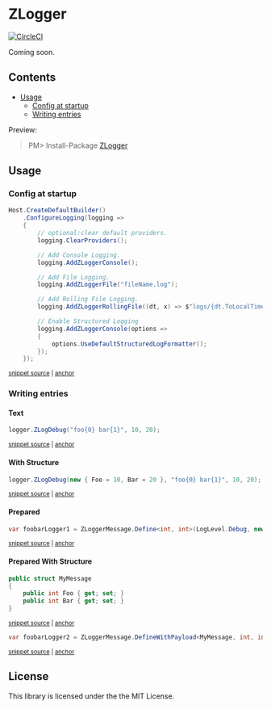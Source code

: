 <!--
GENERATED FILE - DO NOT EDIT
This file was generated by [MarkdownSnippets](https://github.com/SimonCropp/MarkdownSnippets).
Source File: /README.source.md
To change this file edit the source file and then run MarkdownSnippets.
-->

ZLogger
===
[![CircleCI](https://circleci.com/gh/Cysharp/ZLogger.svg?style=svg)](https://circleci.com/gh/Cysharp/ZLogger)

Coming soon.

<!-- toc -->
## Contents

  * [Usage](#usage)
    * [Config at startup](#config-at-startup)
    * [Writing entries](#writing-entries)<!-- endtoc -->

Preview:

> PM> Install-Package [ZLogger](https://www.nuget.org/packages/ZLogger)


## Usage


### Config at startup

<!-- snippet: startup -->
<a id='snippet-startup'/></a>
```cs
Host.CreateDefaultBuilder()
    .ConfigureLogging(logging =>
    {
        // optional:clear default providers.
        logging.ClearProviders();

        // Add Console Logging.
        logging.AddZLoggerConsole();

        // Add File Logging.
        logging.AddZLoggerFile("fileName.log");

        // Add Rolling File Logging.
        logging.AddZLoggerRollingFile((dt, x) => $"logs/{dt.ToLocalTime():yyyy-MM-dd}_{x:000}.log", x => x.ToLocalTime().Date, 1024 * 1024);

        // Enable Structured Logging
        logging.AddZLoggerConsole(options =>
        {
            options.UseDefaultStructuredLogFormatter();
        });
    });
```
<sup><a href='/tests/ZLogger.Tests/Snippets.cs#L11-L33' title='File snippet `startup` was extracted from'>snippet source</a> | <a href='#snippet-startup' title='Navigate to start of snippet `startup`'>anchor</a></sup>
<!-- endsnippet -->


### Writing entries


#### Text

<!-- snippet: log-text -->
<a id='snippet-log-text'/></a>
```cs
logger.ZLogDebug("foo{0} bar{1}", 10, 20);
```
<sup><a href='/tests/ZLogger.Tests/Snippets.cs#L38-L40' title='File snippet `log-text` was extracted from'>snippet source</a> | <a href='#snippet-log-text' title='Navigate to start of snippet `log-text`'>anchor</a></sup>
<!-- endsnippet -->


#### With Structure

<!-- snippet: log-with-structure -->
<a id='snippet-log-with-structure'/></a>
```cs
logger.ZLogDebug(new { Foo = 10, Bar = 20 }, "foo{0} bar{1}", 10, 20);
```
<sup><a href='/tests/ZLogger.Tests/Snippets.cs#L42-L44' title='File snippet `log-with-structure` was extracted from'>snippet source</a> | <a href='#snippet-log-with-structure' title='Navigate to start of snippet `log-with-structure`'>anchor</a></sup>
<!-- endsnippet -->


#### Prepared

<!-- snippet: log-prepared -->
<a id='snippet-log-prepared'/></a>
```cs
var foobarLogger1 = ZLoggerMessage.Define<int, int>(LogLevel.Debug, new EventId(10, "hoge"), "foo{0} bar{1}");
```
<sup><a href='/tests/ZLogger.Tests/Snippets.cs#L46-L48' title='File snippet `log-prepared` was extracted from'>snippet source</a> | <a href='#snippet-log-prepared' title='Navigate to start of snippet `log-prepared`'>anchor</a></sup>
<!-- endsnippet -->


#### Prepared With Structure

<!-- snippet: message-structure -->
<a id='snippet-message-structure'/></a>
```cs
public struct MyMessage
{
    public int Foo { get; set; }
    public int Bar { get; set; }
}
```
<sup><a href='/tests/ZLogger.Tests/Snippets.cs#L54-L60' title='File snippet `message-structure` was extracted from'>snippet source</a> | <a href='#snippet-message-structure' title='Navigate to start of snippet `message-structure`'>anchor</a></sup>
<!-- endsnippet -->

<!-- snippet: log-prepared-with-structure -->
<a id='snippet-log-prepared-with-structure'/></a>
```cs
var foobarLogger2 = ZLoggerMessage.DefineWithPayload<MyMessage, int, int>(LogLevel.Warning, new EventId(10, "hoge"), "foo{0} bar{1}");
```
<sup><a href='/tests/ZLogger.Tests/Snippets.cs#L50-L52' title='File snippet `log-prepared-with-structure` was extracted from'>snippet source</a> | <a href='#snippet-log-prepared-with-structure' title='Navigate to start of snippet `log-prepared-with-structure`'>anchor</a></sup>
<!-- endsnippet -->


License
---
This library is licensed under the the MIT License.
